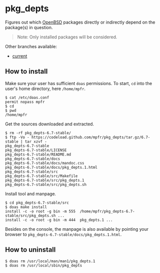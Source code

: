 # pkg_depts

Figures out which [OpenBSD](https://www.openbsd.org) packages directly or indirectly depend on the package(s) in question.

> Note: Only installed packages will be considered.

Other branches available:
* [current](https://github.com/mpfr/pkg_depts/tree/current)

## How to install

Make sure your user has sufficient `doas` permissions. To start, `cd` into the user's home directory, here `/home/mpfr`.

```
$ cat /etc/doas.conf
permit nopass mpfr
$ cd
$ pwd
/home/mpfr
```

Get the sources downloaded and extracted.

```
$ rm -rf pkg_depts-6.7-stable/
$ ftp -Vo - https://codeload.github.com/mpfr/pkg_depts/tar.gz/6.7-stable | tar xzvf -
pkg_depts-6.7-stable
pkg_depts-6.7-stable/LICENSE
pkg_depts-6.7-stable/README.md
pkg_depts-6.7-stable/docs
pkg_depts-6.7-stable/docs/mandoc.css
pkg_depts-6.7-stable/docs/pkg_depts.1.html
pkg_depts-6.7-stable/src
pkg_depts-6.7-stable/src/Makefile
pkg_depts-6.7-stable/src/pkg_depts.1
pkg_depts-6.7-stable/src/pkg_depts.sh
```

Install tool and manpage.

```
$ cd pkg_depts-6.7-stable/src
$ doas make install
install -c -o root -g bin -m 555  /home/mpfr/pkg_depts-6.7-stable/src/pkg_depts.sh ...
install -c -o root -g bin -m 444  pkg_depts.1 ...
```

Besides on the console, the manpage is also available by pointing your browser to `pkg_depts-6.7-stable/docs/pkg_depts.1.html`.

## How to uninstall

```
$ doas rm /usr/local/man/man1/pkg_depts.1
$ doas rm /usr/local/sbin/pkg_depts
```
